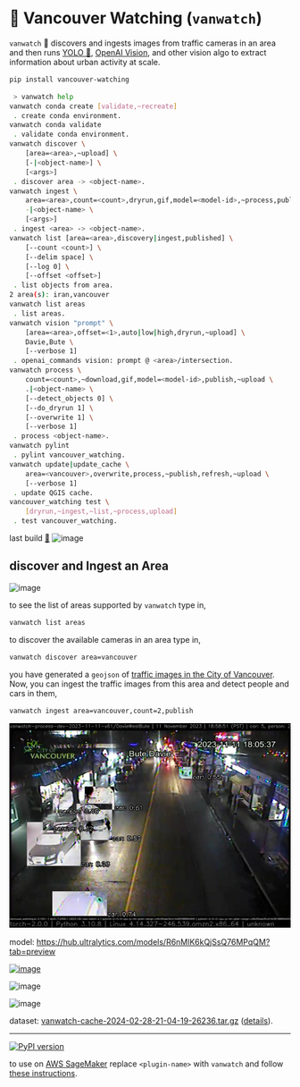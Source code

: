 # 🌈 Vancouver Watching (`vanwatch`)

`vanwatch` 🌈 discovers and ingests images from traffic cameras in an area and then runs [YOLO 🚀](https://github.com/ultralytics/ultralytics), [OpenAI Vision](https://github.com/kamangir/openai_commands#vision), and other vision algo to extract information about urban activity at scale.

```bash
pip install vancouver-watching
```

```bash
 > vanwatch help
vanwatch conda create [validate,~recreate]
 . create conda environment.
vanwatch conda validate
 . validate conda environment.
vanwatch discover \
	[area=<area>,~upload] \
	[-|<object-name>] \
	[<args>]
 . discover area -> <object-name>.
vanwatch ingest \
	area=<area>,count=<count>,dryrun,gif,model=<model-id>,~process,publish,~upload \
	-|<object-name> \
	[<args>]
 . ingest <area> -> <object-name>.
vanwatch list [area=<area>,discovery|ingest,published] \
	[--count <count>] \
	[--delim space] \
	[--log 0] \
	[--offset <offset>]
 . list objects from area.
2 area(s): iran,vancouver
vanwatch list areas
 . list areas.
vanwatch vision "prompt" \
	[area=<area>,offset=<1>,auto|low|high,dryrun,~upload] \
	Davie,Bute \
	[--verbose 1]
 . openai_commands vision: prompt @ <area>/intersection.
vanwatch process \
	count=<count>,~download,gif,model=<model-id>,publish,~upload \
	.|<object-name> \
	[--detect_objects 0] \
	[--do_dryrun 1] \
	[--overwrite 1] \
	[--verbose 1]
 . process <object-name>.
vanwatch pylint
 . pylint vancouver_watching.
vanwatch update|update_cache \
	area=<vancouver>,overwrite,process,~publish,refresh,~upload \
	[--verbose 1]
 . update QGIS cache.
vancouver_watching test \
	[dryrun,~ingest,~list,~process,upload]
 . test vancouver_watching.
```

last build [🔗](https://kamangir-public.s3.ca-central-1.amazonaws.com/test_vancouver_watching_ingest/animation.gif) ![image](https://kamangir-public.s3.ca-central-1.amazonaws.com/test_vancouver_watching_ingest/animation.gif?raw=true)

## discover and Ingest an Area

![image](https://user-images.githubusercontent.com/1007567/196573547-b1c71b3b-7fac-4d2c-bba0-a87b063830da.png)

to see the list of areas supported by `vanwatch` type in,

```bash
vanwatch list areas
```

to discover the available cameras in an area type in,

```bash
vanwatch discover area=vancouver
```

you have generated a `geojson` of [traffic images in the City of Vancouver](./data/vancouver.geojson). Now, you can ingest the traffic images from this area and detect people and cars in them,

```bash
vanwatch ingest area=vancouver,count=2,publish
```

![image](https://github.com/kamangir/assets/blob/main/vanwatch/2023-11-25-openai-vision/DavieWestBute-inference.jpg?raw=true)

model: https://hub.ultralytics.com/models/R6nMlK6kQjSsQ76MPqQM?tab=preview

[![image](https://github.com/kamangir/assets/blob/main/vanwatch/2023-11-25-openai-vision/QGIS.png?raw=true)](./QGIS/2023-11-12-12-03-40-85851.geojson)

![image](https://github.com/kamangir/assets/blob/main/vanwatch/2023-11-12-14-42-23-96479.gif?raw=true?raw=1)

![image](https://github.com/kamangir/assets/blob/main/vanwatch/2024-01-06-20-39-46-73614-QGIS.gif?raw=true?raw=1)

dataset: [vanwatch-cache-2024-02-28-21-04-19-26236.tar.gz](https://kamangir-public.s3.ca-central-1.amazonaws.com/vanwatch-cache-2024-02-28-21-04-19-26236.tar.gz) ([details](https://medium.com/@arash-kamangir/vancouver-watching-with-ai-37-72b6a032b7fa)).

---

[![PyPI version](https://img.shields.io/pypi/v/vancouver-watching.svg)](https://pypi.org/project/vancouver-watching/)

to use on [AWS SageMaker](https://aws.amazon.com/sagemaker/) replace `<plugin-name>` with `vanwatch` and follow [these instructions](https://github.com/kamangir/notebooks-and-scripts/blob/main/SageMaker.md).
